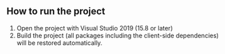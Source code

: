 ## How to run the project

1. Open the project with Visual Studio 2019 (15.8 or later)
2. Build the project (all packages including the client-side dependencies) will be restored automatically.
